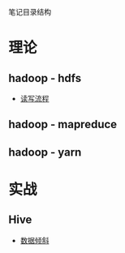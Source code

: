 笔记目录结构



# 理论

## hadoop - hdfs

- <a target="_blank" href="https://github.com/pandasAtHome/big-data-note/blob/master/%E7%90%86%E8%AE%BA/hadoop/hdfs/%E8%AF%BB%E5%86%99%E6%B5%81%E7%A8%8B.md">读写流程</a>

## hadoop - mapreduce

## hadoop - yarn



# 实战

## Hive

- <a target="_blank" href="https://github.com/pandasAtHome/big-data-note/blob/master/%E5%AE%9E%E6%88%98/hive/%E6%95%B0%E6%8D%AE%E5%80%BE%E6%96%9C.md">数据倾斜</a>


